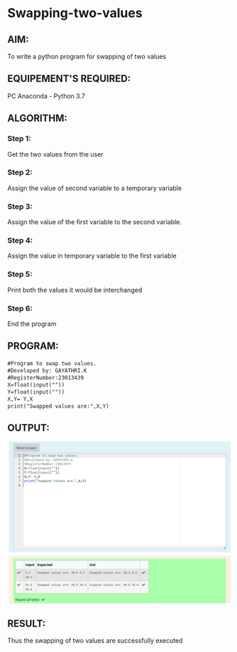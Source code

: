 # Swapping-two-values
## AIM:
To write a python program for swapping of two values
## EQUIPEMENT'S REQUIRED: 
PC
Anaconda - Python 3.7
## ALGORITHM: 
### Step 1:
Get the two values from the user
### Step 2: 
Assign the value of second variable to a temporary variable 
### Step 3: 
Assign the value of the first variable to the second variable.
### Step 4:  
Assign the value in temporary variable to the first variable
### Step 5: 
Print both the values it would be interchanged
### Step 6: 
End the program
## PROGRAM:
~~~
#Program to swap two values.
#Developed by: GAYATHRI.K
#RegisterNumber:23013439
X=float(input(""))
Y=float(input(""))
X,Y= Y,X
print("Swapped values are:",X,Y)
~~~
## OUTPUT:
![output](/image-1.png)

## RESULT:
Thus the swapping of two values are successfully executed



